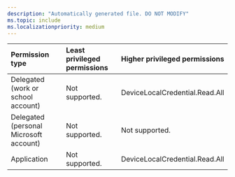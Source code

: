 ```yaml
---
description: "Automatically generated file. DO NOT MODIFY"
ms.topic: include
ms.localizationpriority: medium
---
```


|Permission type|Least privileged permissions|Higher privileged permissions|
|:---|:---|:---|
|Delegated (work or school account)|Not supported.|DeviceLocalCredential.Read.All|
|Delegated (personal Microsoft account)|Not supported.|Not supported.|
|Application|Not supported.|DeviceLocalCredential.Read.All|

